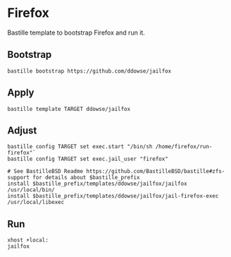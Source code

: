 # Firefox
Bastille template to bootstrap Firefox and run it.

## Bootstrap
```shell
bastille bootstrap https://github.com/ddowse/jailfox
```

## Apply
```shell
bastille template TARGET ddowse/jailfox
```

## Adjust
```shell
bastille config TARGET set exec.start "/bin/sh /home/firefox/run-firefox"`
bastille config TARGET set exec.jail_user "firefox"

# See BastilleBSD Readme https://github.com/BastilleBSD/bastille#zfs-support for details about $bastille_prefix 
install $bastille_prefix/templates/ddowse/jailfox/jailfox /usr/local/bin/
install $bastille_prefix/templates/ddowse/jailfox/jail-firefox-exec /usr/local/libexec
```

## Run
```shell
xhost +local:
jailfox
```

